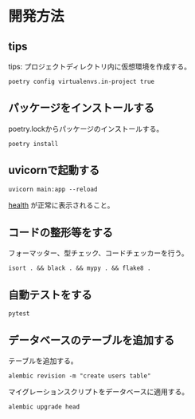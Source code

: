 # 開発方法

## tips

tips: プロジェクトディレクトリ内に仮想環境を作成する。

```shell
poetry config virtualenvs.in-project true
```

## パッケージをインストールする

poetry.lockからパッケージのインストールする。

```shell
poetry install
```

## uvicornで起動する

```shell
uvicorn main:app --reload
```

[health](http://127.0.0.1:8000/health) が正常に表示されること。

## コードの整形等をする

フォーマッター、型チェック、コードチェッカーを行う。

```shell
isort . && black . && mypy . && flake8 .
```

## 自動テストをする

```shell
pytest
```

## データベースのテーブルを追加する

テーブルを追加する。

```shell
alembic revision -m "create users table"
```

マイグレーションスクリプトをデータベースに適用する。

```shell
alembic upgrade head
```
